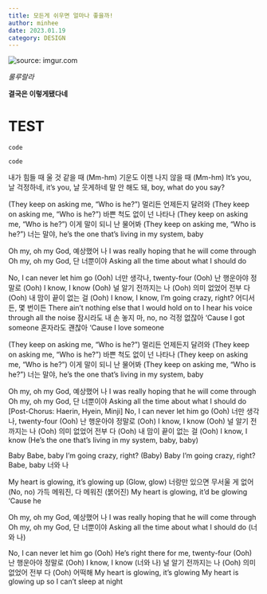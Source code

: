 ```yaml
---
title: 모든게 쉬우면 얼마나 좋을까!
author: minhee
date: 2023.01.19
category: DESIGN
---
```


<img src="https://i.imgur.com/oD8VVtW.png" title="source: imgur.com" />

_룰루랄라_

**결국은 이렇게됐다네**

# TEST

```
code
```

`code`

내가 힘들 때 울 것 같을 때 (Mm-hm)
기운도 이젠 나지 않을 때 (Mm-hm)
It’s you, 날 걱정하네, it’s you, 날 웃게하네
말 안 해도 돼, boy, what do you say?

(They keep on asking me, “Who is he?”)
멀리든 언제든지 달려와
(They keep on asking me, “Who is he?”)
바쁜 척도 없이 넌 나타나
(They keep on asking me, “Who is he?”)
이게 말이 되니 난 물어봐
(They keep on asking me, “Who is he?”)
너는 말야, he’s the one that’s living in my system, baby

Oh my, oh my God, 예상했어 나
I was really hoping that he will come through
Oh my, oh my God, 단 너뿐이야
Asking all the time about what I should do

No, I can never let him go (Ooh)
너만 생각나, twenty-four (Ooh)
난 행운아야 정말로 (Ooh)
I know, I know (Ooh)
널 알기 전까지는 나 (Ooh)
의미 없었어 전부 다 (Ooh)
내 맘이 끝이 없는 걸 (Ooh)
I know, I know, I’m going crazy, right?
어디서든, 몇 번이든
There ain’t nothing else that I would hold on to
I hear his voice through all the noise
잠시라도 내 손 놓지 마, no, no
걱정 없잖아
‘Cause I got someone
혼자라도 괜찮아
‘Cause I love someone

(They keep on asking me, “Who is he?”)
멀리든 언제든지 달려와
(They keep on asking me, “Who is he?”)
바쁜 척도 없이 넌 나타나
(They keep on asking me, “Who is he?”)
이게 말이 되니 난 물어봐
(They keep on asking me, “Who is he?”)
너는 말야, he’s the one that’s living in my system, baby

Oh my, oh my God, 예상했어 나
I was really hoping that he will come through
Oh my, oh my God, 단 너뿐이야
Asking all the time about what I should do
[Post-Chorus: Haerin, Hyein, Minji]
No, I can never let him go (Ooh)
너만 생각나, twenty-four (Ooh)
난 행운아야 정말로 (Ooh)
I know, I know (Ooh)
널 알기 전까지는 나 (Ooh)
의미 없었어 전부 다 (Ooh)
내 맘이 끝이 없는 걸 (Ooh)
I know, I know (He’s the one that’s living in my system, baby, baby)

Baby
Babe, baby
I’m going crazy, right? (Baby)
Baby
I’m going crazy, right?
Babe, baby
너와 나

My heart is glowing, it’s glowing up (Glow, glow)
너랑만 있으면 무서울 게 없어 (No, no)
가득 메워진, 다 메워진 (붉어진)
My heart is glowing, it’d be glowing
‘Cause he

Oh my, oh my God, 예상했어 나
I was really hoping that he will come through
Oh my, oh my God, 단 너뿐이야
Asking all the time about what I should do (너와 나)

No, I can never let him go (Ooh)
He’s right there for me, twenty-four (Ooh)
난 행운아야 정말로 (Ooh)
I know, I know (너와 나)
널 알기 전까지는 나 (Ooh)
의미 없었어 전부 다 (Ooh)
어떡해
My heart is glowing, it’s glowing
My heart is glowing up so I can’t sleep at night
